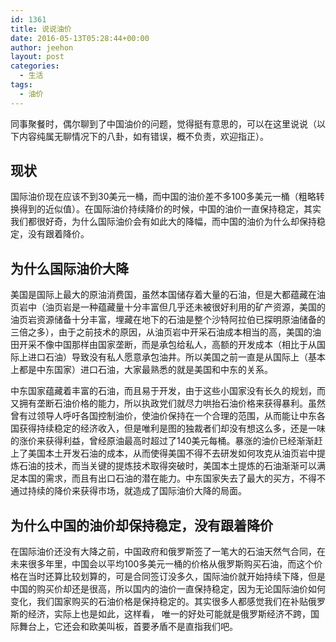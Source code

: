 ```yaml
---
id: 1361
title: 说说油价
date: 2016-05-13T05:28:44+00:00
author: jeehon
layout: post
categories:
  - 生活
tags:
  - 油价
---
```

同事聚餐时，偶尔聊到了中国油价的问题，觉得挺有意思的，可以在这里说说（以下内容纯属无聊情况下的八卦，如有错误，概不负责，欢迎指正）。

<h2>现状</h2>
国际油价现在应该不到30美元一桶，而中国的油价差不多100多美元一桶（粗略转换得到的近似值）。在国际油价持续降价的时候，中国的油价一直保持稳定，其实我们都很好奇，为什么国际油价会有如此大的降幅，而中国的油价为什么却保持稳定，没有跟着降价。

<h2>为什么国际油价大降</h2>
美国是国际上最大的原油消费国，虽然本国储存着大量的石油，但是大都蕴藏在油页岩中（油页岩是一种蕴藏量十分丰富但几乎还未被很好利用的矿产资源，美国的油页岩资源储备十分丰富，埋藏在地下的石油是整个沙特阿拉伯已探明原油储备的三倍之多），由于之前技术的原因，从油页岩中开采石油成本相当的高，美国的油田开采不像中国那样由国家垄断，而是承包给私人，高额的开发成本（相比于从国际上进口石油）导致没有私人愿意承包油井。所以美国之前一直是从国际上（基本上都是中东国家）进口石油，大家最熟悉的就是美国和中东的关系。

中东国家蕴藏着丰富的石油，而且易于开发，由于这些小国家没有长久的规划，而又拥有垄断石油价格的能力，所以执政党们就尽力哄抬石油价格来获得暴利。虽然曾有过领导人呼吁各国控制油价，使油价保持在一个合理的范围，从而能让中东各国获得持续稳定的经济收入，但是唯利是图的独裁者们却没有想这么多，还是一味的涨价来获得利益，曾经原油最高时超过了140美元每桶。暴涨的油价已经渐渐赶上了美国本土开发石油的成本，从而使得美国不得不去研发如何攻克从油页岩中提炼石油的技术，而当关键的提炼技术取得突破时，美国本土提炼的石油渐渐可以满足本国的需求，而且有出口石油的潜在能力。中东国家失去了最大的买方，不得不通过持续的降价来获得市场，就造成了国际油价大降的局面。

<h2>为什么中国的油价却保持稳定，没有跟着降价</h2>
在国际油价还没有大降之前，中国政府和俄罗斯签了一笔大的石油天然气合同，在未来很多年里，中国会以平均100多美元一桶的价格从俄罗斯购买石油，而这个价格在当时还算比较划算的，可是合同签订没多久，国际油价就开始持续下降，但是中国的购买价却还是很高，所以国内的油价一直保持稳定，因为无论国际油价如何变化，我们国家购买的石油价格是保持稳定的。其实很多人都感觉我们在补贴俄罗斯的经济，实际上也是如此，这样看， 唯一的好处可能就是俄罗斯经济不跨，国际舞台上，它还会和欧美叫板，首要矛盾不是直指我们吧。
